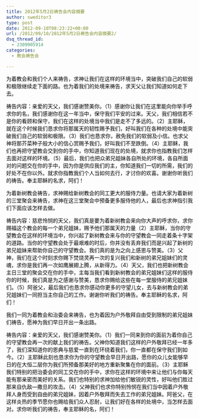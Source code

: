 ```yaml
---
title: 2012年5月2日祷告会内容摘要
author: sweditor3
type: post
date: 2012-09-10T08:23:22+00:00
url: /2012/09/10/2012年5月2日祷告会内容摘要2/
dsq_thread_id:
  - 2309905914
categories:
  - 教会祷告会

---
```

<span style="color: #000000;">为着教会和我们个人来祷告，求神让我们在这样的环境当中，突破我们自己的软弱和极限继续走下面的路。也为着我们的处境来祷告，求天父让我们知道如何走下去。</span>

<span style="color: #000000;">祷告内容：亲爱的天父，我们感谢赞美你。（1）感谢你让我们在这里能向你举手呼求你的名，我们感谢你在这一年当中，保守我们平安的过来。天父，我们相信若不是你的看顾和保守，我们在这样的处境当中我们是走不了多远的。（2）主耶稣，就在这个时候我们恳求你将那属天的韧性赐予我们，好叫我们在各种的处境中能突破我们自己的软弱和极限。（3）我们也恳求你，赦免我们的软弱及小信。也求父神将那芥菜种子般大小的信心赏赐予我们，好叫我们不至跌倒。（4）主耶稣，我们也再把守望教会交到你的手中，你知道我们现在的处境，就求你也指教我们怎样去面对这样的环境。（5）最后，我们也把众弟兄姐妹各自所处的环境，各自所面对的问题交在你的手中，因为你是供应我们的主，你知道我们一切的所需，我们的好处不在你以外。就求你指教我们个人当如何去行，才讨你的欢喜。谢谢你听我们的祷告。奉主耶稣的名求，阿们！</span>

<span style="color: #000000;">为着新树教会祷告，求神赐给新树教会的同工更大的服侍力量。也请大家为着新树的三堂聚会来祷告，求神在这三堂聚会中预备更多服侍他的人，最后也求神指引我们下面应该怎样去做。</span>

<span style="color: #000000;">祷告内容：慈悲怜悯的天父，我们真是要为着新树教会来向你大声的呼求你，求你赐福这个教会的每一个弟兄姐妹，赐予他们那属天的力量（2）主耶稣，当你的守望教会在这样的环境当中，你兴起了新树教会来与你的守望教会一同走着条十字架的道路。当你的守望教会处于最艰难的时后，你并没有丢弃我们而是兴起了新树的弟兄姐妹来帮助你自己的守望教会。我们真的是为之向上感恩与赞美。（3）父神，我们在这个时刻求你赐下焚烧灵再一次的复兴我们和新树的弟兄姐妹们的灵魂，求你是我们再一次如鹰展翅上腾，从新得力。（4）天父，我们也把新树教会主日三堂的聚会交在你的手中，主每当我们看到新树教会的弟兄姐妹们这样的服侍你的时候，我们真是为之感谢与赞美，恳求你赐给这些在每一堂服侍的弟兄姐妹们。（5）阿爸父，最后我们也恳求你感动你更多的守望儿女，去与新树教会的弟兄姐妹们一同担当主你自己的工作。谢谢你听我们的祷告。奉主耶稣的名求，阿们！</span>

<span style="color: #000000;">我们一同为着教会和治委会来祷告，也为着因为户外敬拜自由受到限制的弟兄姐妹们祷告，愿神为我们早日开出一条出路。</span>

<span style="color: #000000;">祷告内容：亲爱的天父，我们感谢赞美你。（1）我们一同来到你的面前为着你自己的守望教会再一次的献上我们的祷告。父神你知道我们这样的户外敬拜已经一年多了，我们深知道你的恩典与慈爱一直到在环绕着我们，你一直都在保守我们到如今。（2）主耶稣此刻也恳求你为你的守望教会早日开出路，愿你的众儿女能够早日的在大恒二层你为我们所预备那美好的地方重新聚集在你的面前。（3）主耶稣我们特别的把治委会的同工交在你的手中，求你在这样的环境中来让他们与你每天能有那亲密而美好的关系。我们也特别的求神加给他们敏锐的灵性，好叫他们胜过那来自仇敌—撒旦的攻击。（4）父神我们也求你特别怜悯在我们当中因着户外敬拜人身而受到自由的弟兄姐妹，因着户外敬拜而失去工作的弟兄姐妹。阿爸父，在这样炎热的季节愿你也赐给我们众人忍耐，让我们好在各样的处境中，当怎样去面对。求你听我们的祷告，奉主耶稣的名，阿们！</span>